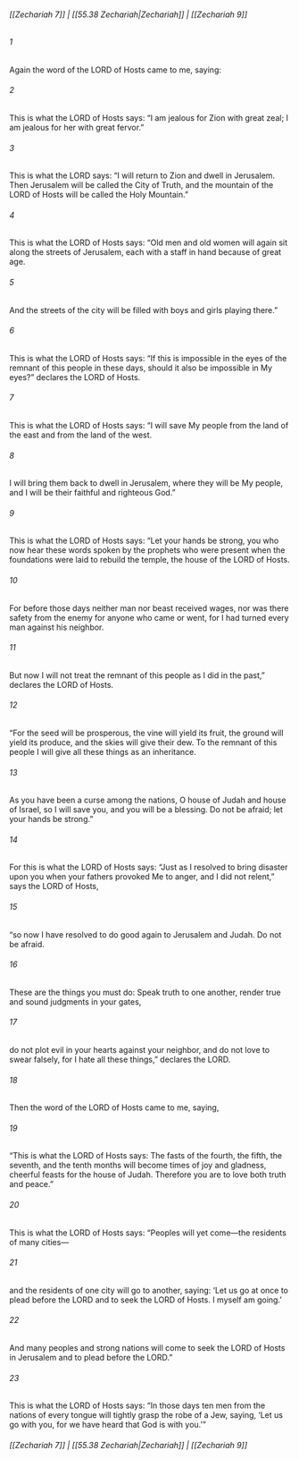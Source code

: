 
###### [[Zechariah 7]] | [[55.38 Zechariah|Zechariah]] | [[Zechariah 9]]

###### 1
Again the word of the LORD of Hosts came to me, saying:
###### 2
This is what the LORD of Hosts says: “I am jealous for Zion with great zeal; I am jealous for her with great fervor.”
###### 3
This is what the LORD says: “I will return to Zion and dwell in Jerusalem. Then Jerusalem will be called the City of Truth, and the mountain of the LORD of Hosts will be called the Holy Mountain.”
###### 4
This is what the LORD of Hosts says: “Old men and old women will again sit along the streets of Jerusalem, each with a staff in hand because of great age.
###### 5
And the streets of the city will be filled with boys and girls playing there.”
###### 6
This is what the LORD of Hosts says: “If this is impossible in the eyes of the remnant of this people in these days, should it also be impossible in My eyes?” declares the LORD of Hosts.
###### 7
This is what the LORD of Hosts says: “I will save My people from the land of the east and from the land of the west.
###### 8
I will bring them back to dwell in Jerusalem, where they will be My people, and I will be their faithful and righteous God.”
###### 9
This is what the LORD of Hosts says: “Let your hands be strong, you who now hear these words spoken by the prophets who were present when the foundations were laid to rebuild the temple, the house of the LORD of Hosts.
###### 10
For before those days neither man nor beast received wages, nor was there safety from the enemy for anyone who came or went, for I had turned every man against his neighbor.
###### 11
But now I will not treat the remnant of this people as I did in the past,” declares the LORD of Hosts.
###### 12
“For the seed will be prosperous, the vine will yield its fruit, the ground will yield its produce, and the skies will give their dew. To the remnant of this people I will give all these things as an inheritance.
###### 13
As you have been a curse among the nations, O house of Judah and house of Israel, so I will save you, and you will be a blessing. Do not be afraid; let your hands be strong.”
###### 14
For this is what the LORD of Hosts says: “Just as I resolved to bring disaster upon you when your fathers provoked Me to anger, and I did not relent,” says the LORD of Hosts,
###### 15
“so now I have resolved to do good again to Jerusalem and Judah. Do not be afraid.
###### 16
These are the things you must do: Speak truth to one another, render true and sound judgments in your gates,
###### 17
do not plot evil in your hearts against your neighbor, and do not love to swear falsely, for I hate all these things,” declares the LORD.
###### 18
Then the word of the LORD of Hosts came to me, saying,
###### 19
“This is what the LORD of Hosts says: The fasts of the fourth, the fifth, the seventh, and the tenth months will become times of joy and gladness, cheerful feasts for the house of Judah. Therefore you are to love both truth and peace.”
###### 20
This is what the LORD of Hosts says: “Peoples will yet come—the residents of many cities—
###### 21
and the residents of one city will go to another, saying: ‘Let us go at once to plead before the LORD and to seek the LORD of Hosts. I myself am going.’
###### 22
And many peoples and strong nations will come to seek the LORD of Hosts in Jerusalem and to plead before the LORD.”
###### 23
This is what the LORD of Hosts says: “In those days ten men from the nations of every tongue will tightly grasp the robe of a Jew, saying, ‘Let us go with you, for we have heard that God is with you.’”

###### [[Zechariah 7]] | [[55.38 Zechariah|Zechariah]] | [[Zechariah 9]]
